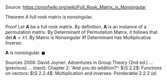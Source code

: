 # 

Source: https://proofwiki.org/wiki/Full_Rook_Matrix_is_Nonsingular

Theorem
A full rook matrix is nonsingular.


Proof
Let $\mathbf A$ be a full rook matrix.
By definition, $\mathbf A$ is an instance of a permutation matrix.
By Determinant of Permutation Matrix, it follows that $\det \mathbf A = \pm 1$.
By Matrix is Nonsingular iff Determinant has Multiplicative Inverse:

$\mathbf A$ is nonsingular.
$\blacksquare$


Sources
2008: David Joyner: Adventures in Group Theory (2nd ed.) ... (previous) ... (next): Chapter $2$: 'And you do addition?': $\S 2.2$: Functions on vectors: $\S 2.2.4$: Multiplication and inverses: Ponderable $2.2.2 \ \text{(a)}$




